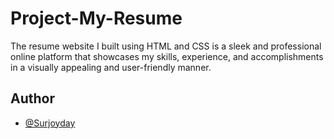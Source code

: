 
# Project-My-Resume

The resume website I built using HTML and CSS is a sleek and professional online platform that showcases my skills, experience, and accomplishments in a visually appealing and user-friendly manner.


## Author

- [@Surjoyday](https://www.github.com/Surjoyday)

